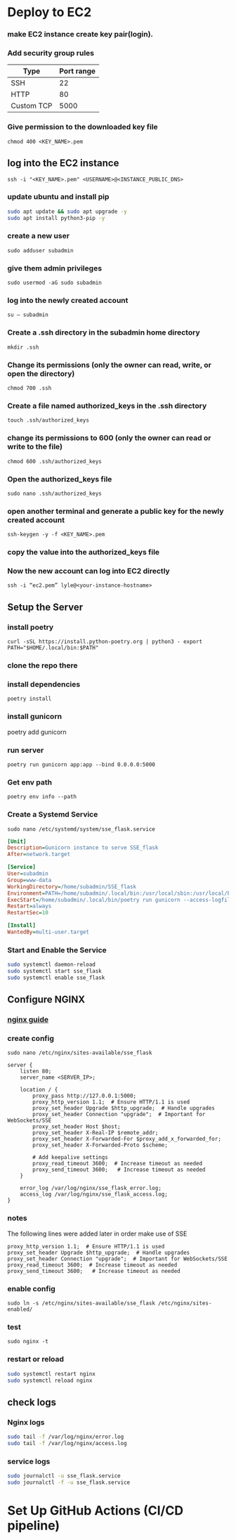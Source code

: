 # Deploy to EC2

### make EC2 instance create key pair(login).


### Add security group rules

| Type  | Port range   |
|------------|------------|
| SSH | 22 |
| HTTP | 80 |
| Custom TCP | 5000 |
          


### Give permission to the downloaded key file
`chmod 400 <KEY_NAME>.pem`

## log into the EC2 instance
`ssh -i "<KEY_NAME>.pem" <USERNAME>@<INSTANCE_PUBLIC_DNS>`


### update ubuntu and install pip
```bash
sudo apt update && sudo apt upgrade -y
sudo apt install python3-pip -y
```

### create a new user
`sudo adduser subadmin`

### give them admin privileges
`sudo usermod -aG sudo subadmin`

### log into the newly created account
`su — subadmin`

### Create a .ssh directory in the subadmin home directory
`mkdir .ssh`

### Change its permissions (only the owner can read, write, or open the directory) 
`chmod 700 .ssh`

### Create a file named authorized_keys in the .ssh directory
`touch .ssh/authorized_keys`

### change its permissions to 600 (only the owner can read or write to the file)
`chmod 600 .ssh/authorized_keys`

### Open the authorized_keys file
`sudo nano .ssh/authorized_keys`

### open another terminal and generate a public key for the newly created account
`ssh-keygen -y -f <KEY_NAME>.pem`

### copy the value into the authorized_keys file

### Now the new account can log into EC2 directly
`ssh -i “ec2.pem” lyle@<your-instance-hostname>`

## Setup the Server

### install poetry
`curl -sSL https://install.python-poetry.org | python3 -
export PATH="$HOME/.local/bin:$PATH"`

### clone the repo there

### install dependencies
`poetry install`

### install gunicorn
poetry add gunicorn

### run server 
`poetry run gunicorn app:app --bind 0.0.0.0:5000`

### Get env path
`poetry env info --path`

### Create a Systemd Service
`sudo nano /etc/systemd/system/sse_flask.service`

```ini
[Unit]
Description=Gunicorn instance to serve SSE_flask
After=network.target

[Service]
User=subadmin
Group=www-data
WorkingDirectory=/home/subadmin/SSE_flask
Environment=PATH=/home/subadmin/.local/bin:/usr/local/sbin:/usr/local/bin:/usr/sbin:/usr/bin:/sbin:/bin
ExecStart=/home/subadmin/.local/bin/poetry run gunicorn --access-logfile - --workers 3 --bind 0.0.0.0:5000 app:app
Restart=always
RestartSec=10

[Install]
WantedBy=multi-user.target

```

### Start and Enable the Service
```bash
sudo systemctl daemon-reload
sudo systemctl start sse_flask
sudo systemctl enable sse_flask
```

## Configure NGINX
### [nginx guide](/nginx_guide.md)
### create config
`sudo nano /etc/nginx/sites-available/sse_flask`

```nginx
server { 
    listen 80;
    server_name <SERVER_IP>;

    location / {
        proxy_pass http://127.0.0.1:5000;
        proxy_http_version 1.1;  # Ensure HTTP/1.1 is used
        proxy_set_header Upgrade $http_upgrade;  # Handle upgrades
        proxy_set_header Connection "upgrade";  # Important for WebSockets/SSE
        proxy_set_header Host $host;
        proxy_set_header X-Real-IP $remote_addr;
        proxy_set_header X-Forwarded-For $proxy_add_x_forwarded_for;
        proxy_set_header X-Forwarded-Proto $scheme;

        # Add keepalive settings
        proxy_read_timeout 3600;  # Increase timeout as needed
        proxy_send_timeout 3600;   # Increase timeout as needed
    }

    error_log /var/log/nginx/sse_flask_error.log;
    access_log /var/log/nginx/sse_flask_access.log;
}
```
### notes
The following lines were added later in order make use of SSE 
```nginx
proxy_http_version 1.1;  # Ensure HTTP/1.1 is used
proxy_set_header Upgrade $http_upgrade;  # Handle upgrades
proxy_set_header Connection "upgrade";  # Important for WebSockets/SSE
proxy_read_timeout 3600;  # Increase timeout as needed
proxy_send_timeout 3600;   # Increase timeout as needed
```

### enable config
`sudo ln -s /etc/nginx/sites-available/sse_flask /etc/nginx/sites-enabled/`

### test
`sudo nginx -t`

### restart or reload
```bash
sudo systemctl restart nginx
sudo systemctl reload nginx
```

## check logs
### Nginx logs
```bash
sudo tail -f /var/log/nginx/error.log
sudo tail -f /var/log/nginx/access.log
```

### service logs
```bash
sudo journalctl -u sse_flask.service
sudo journalctl -f -u sse_flask.service
```

# Set Up GitHub Actions (CI/CD pipeline)
